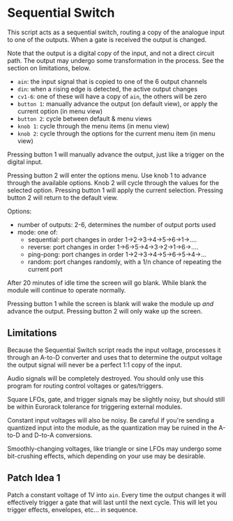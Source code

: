 # Sequential Switch

This script acts as a sequential switch, routing a copy of the analogue input
to one of the outputs.  When a gate is received the output is changed.

Note that the output is a digital copy of the input, and not a direct circuit
path. The output may undergo some transformation in the process.  See the
section on limitations, below.

- `ain`: the input signal that is copied to one of the 6 output channels
- `din`: when a rising edge is detected, the active output changes
- `cv1-6`: one of these will have a copy of `ain`, the others will be zero
- `button 1`: manually advance the output (on default view), or apply the current
  option (in menu view)
- `button 2`: cycle between default & menu views
- `knob 1`: cycle through the menu items (in menu view)
- `knob 2`: cycle through the options for the current menu item (in menu view)

Pressing button 1 will manually advance the output, just like a trigger
on the digital input.

Pressing button 2 will enter the options menu.  Use knob 1 to
advance through the available options.  Knob 2 will cycle through the
values for the selected option.  Pressing button 1 will apply the
current selection.  Pressing button 2 will return to the default view.

Options:
- number of outputs: 2-6, determines the number of output ports used
- mode: one of:
    - sequential: port changes in order 1->2->3->4->5->6->1->....
    - reverse: port changes in order 1->6->5->4->3->2->1->6->....
    - ping-pong: port changes in order 1->2->3->4->5->6->5->4->...
    - random: port changes randomly, with a 1/n chance of repeating
      the current port

After 20 minutes of idle time the screen will go blank. While blank the module
will continue to operate normally.

Pressing button 1 while the screen is blank will wake the module up
_and_ advance the output.  Pressing button 2 will only wake up the screen.


## Limitations

Because the Sequential Switch script reads the input voltage, processes it
through an A-to-D converter and uses that to determine the output voltage
the output signal will never be a perfect 1:1 copy of the input.

Audio signals will be completely destroyed.  You should only use this program
for routing control voltages or gates/triggers.

Square LFOs, gate, and trigger signals may be slightly noisy, but should still
be within Eurorack tolerance for triggering external modules.

Constant input voltages will also be noisy.  Be careful if you're sending a
quantized input into the module, as the quantization may be ruined in the
A-to-D and D-to-A conversions.

Smoothly-changing voltages, like triangle or sine LFOs may undergo some
bit-crushing effects, which depending on your use may be desirable.


## Patch Idea 1

Patch a constant voltage of 1V into `ain`.  Every time the output changes it will
effectively trigger a gate that will last until the next cycle. This will let
you trigger effects, envelopes, etc... in sequence.
